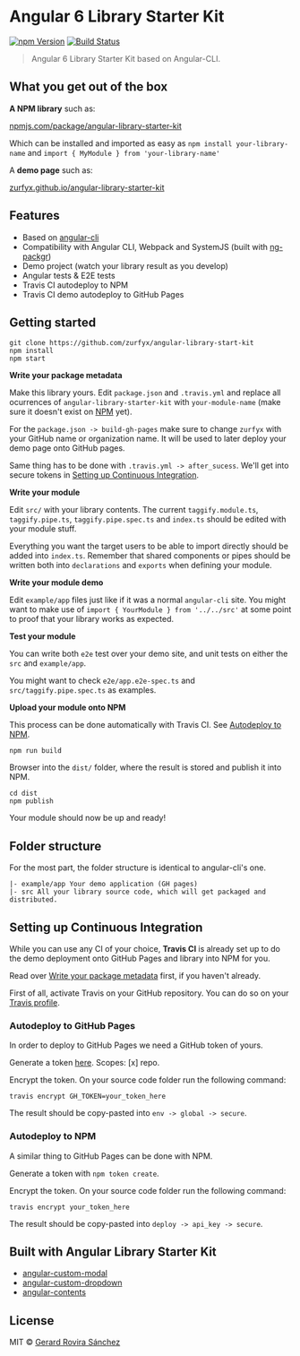 # Angular 6 Library Starter Kit

[![npm Version](https://img.shields.io/npm/v/angular-library-starter-kit.svg)](https://www.npmjs.com/package/angular-library-starter-kit)
[![Build Status](https://travis-ci.org/zurfyx/angular-library-starter-kit.svg?branch=master)](https://travis-ci.org/zurfyx/angular-library-starter-kit)

> Angular 6 Library Starter Kit based on Angular-CLI.

## What you get out of the box

**A NPM library** such as:

[npmjs.com/package/angular-library-starter-kit](https://www.npmjs.com/package/angular-library-starter-kit)

Which can be installed and imported as easy as `npm install your-library-name` and `import { MyModule } from 'your-library-name'`

A **demo page** such as:

[zurfyx.github.io/angular-library-starter-kit](https://zurfyx.github.io/angular-library-starter-kit/)

## Features

- Based on [angular-cli](https://github.com/angular/angular-cli)
- Compatibility with Angular CLI, Webpack and SystemJS (built with [ng-packgr](https://github.com/dherges/ng-packagr))
- Demo project (watch your library result as you develop)
- Angular tests & E2E tests
- Travis CI autodeploy to NPM
- Travis CI demo autodeploy to GitHub Pages

## Getting started

```
git clone https://github.com/zurfyx/angular-library-start-kit
npm install
npm start
```

**Write your package metadata**

Make this library yours. Edit `package.json` and `.travis.yml` and replace all ocurrences of `angular-library-starter-kit` with `your-module-name` (make sure it doesn't exist on [NPM](http://npmjs.com/) yet).

For the `package.json -> build-gh-pages` make sure to change `zurfyx` with your GitHub name or organization name. It will be used to later deploy your demo page onto GitHub pages.

Same thing has to be done with `.travis.yml -> after_sucess`. We'll get into secure tokens in [Setting up Continuous Integration](#setting-up-continuous-integration).

**Write your module**

Edit `src/` with your library contents. The current `taggify.module.ts`, `taggify.pipe.ts`, `taggify.pipe.spec.ts` and `index.ts` should be edited with your module stuff.

Everything you want the target users to be able to import directly should be added into `index.ts`. Remember that shared components or pipes should be written both into `declarations` and `exports` when defining your module.

**Write your module demo**

Edit `example/app` files just like if it was a normal `angular-cli` site. You might want to make use of `import { YourModule } from '../../src'` at some point to proof that your library works as expected.

**Test your module**

You can write both `e2e` test over your demo site, and unit tests on either the `src` and `example/app`.

You might want to check `e2e/app.e2e-spec.ts` and `src/taggify.pipe.spec.ts` as examples.

**Upload your module onto NPM**

This process can be done automatically with Travis CI. See [Autodeploy to NPM](#autodeploy-to-npm).

```
npm run build
```

Browser into the `dist/` folder, where the result is stored and publish it into NPM.

```
cd dist
npm publish
```

Your module should now be up and ready!

## Folder structure

For the most part, the folder structure is identical to angular-cli's one.

```
|- example/app Your demo application (GH pages)
|- src All your library source code, which will get packaged and distributed.
```

## Setting up Continuous Integration

While you can use any CI of your choice, **Travis CI** is already set up to do the demo deployment onto GitHub Pages and library into NPM for you.

Read over [Write your package metadata](#write-your-package-metadata) first, if you haven't already.

First of all, activate Travis on your GitHub repository. You can do so on your [Travis profile](https://travis-ci.org/profile/).

### Autodeploy to GitHub Pages

In order to deploy to GitHub Pages we need a GitHub token of yours.

Generate a token [here](https://github.com/settings/tokens/new). Scopes: [x] repo.

Encrypt the token. On your source code folder run the following command:

```
travis encrypt GH_TOKEN=your_token_here
```

The result should be copy-pasted into `env -> global -> secure`.

### Autodeploy to NPM

A similar thing to GitHub Pages can be done with NPM.

Generate a token with `npm token create`.

Encrypt the token. On your source code folder run the following command:

```
travis encrypt your_token_here
```

The result should be copy-pasted into `deploy -> api_key -> secure`.

## Built with Angular Library Starter Kit

- [angular-custom-modal](https://github.com/zurfyx/angular-custom-modal)
- [angular-custom-dropdown](https://github.com/zurfyx/angular-custom-dropdown)
- [angular-contents](https://github.com/zurfyx/angular-contents)

## License

MIT © [Gerard Rovira Sánchez](//zurfyx.com)